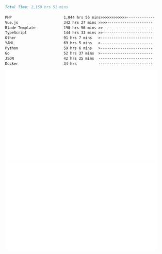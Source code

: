 <!--START_SECTION:waka-->

```markdown
Total Time: 2,159 hrs 51 mins

PHP                        1,044 hrs 56 mins>>>>>>>>>>>>-------------   46.42 %
Vue.js                     342 hrs 27 mins >>>>---------------------   15.21 %
Blade Template             190 hrs 56 mins >>-----------------------   08.48 %
TypeScript                 144 hrs 33 mins >>-----------------------   06.42 %
Other                      91 hrs 7 mins   >------------------------   04.05 %
YAML                       69 hrs 5 mins   >------------------------   03.07 %
Python                     59 hrs 6 mins   >------------------------   02.63 %
Go                         52 hrs 37 mins  >------------------------   02.34 %
JSON                       42 hrs 25 mins  -------------------------   01.88 %
Docker                     34 hrs          -------------------------   01.51 %
```

<!--END_SECTION:waka-->
<p align="center">
    <img src="https://raw.githubusercontent.com/rjp2525/rjp2525/output/generated/overview.svg">
    <img src="https://raw.githubusercontent.com/rjp2525/rjp2525/output/generated/languages.svg">
</p>
